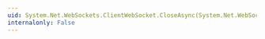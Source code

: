 ```yaml
---
uid: System.Net.WebSockets.ClientWebSocket.CloseAsync(System.Net.WebSockets.WebSocketCloseStatus,System.String,System.Threading.CancellationToken)
internalonly: False
---
```

